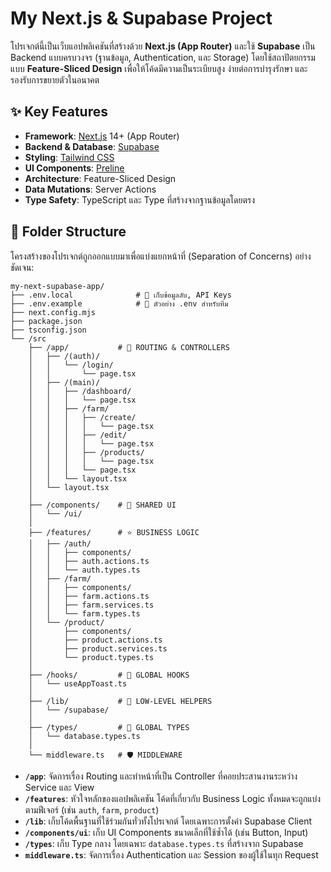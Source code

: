 # My Next.js & Supabase Project

โปรเจกต์นี้เป็นเว็บแอปพลิเคชันที่สร้างด้วย **Next.js (App Router)** และใช้ **Supabase** เป็น Backend แบบครบวงจร (ฐานข้อมูล, Authentication, และ Storage) โดยใช้สถาปัตยกรรมแบบ **Feature-Sliced Design** เพื่อให้โค้ดมีความเป็นระเบียบสูง ง่ายต่อการบำรุงรักษา และรองรับการขยายตัวในอนาคต

## ✨ Key Features

- **Framework**: [Next.js](https://nextjs.org/) 14+ (App Router)
- **Backend & Database**: [Supabase](https://supabase.io/)
- **Styling**: [Tailwind CSS](https://tailwindcss.com/)
- **UI Components**: [Preline](https://preline.co/)
- **Architecture**: Feature-Sliced Design
- **Data Mutations**: Server Actions
- **Type Safety**: TypeScript และ Type ที่สร้างจากฐานข้อมูลโดยตรง

## 📂 Folder Structure

โครงสร้างของโปรเจกต์ถูกออกแบบมาเพื่อแบ่งแยกหน้าที่ (Separation of Concerns) อย่างชัดเจน:

```
my-next-supabase-app/
├── .env.local              # 🔑 เก็บข้อมูลลับ, API Keys
├── .env.example            # 📄 ตัวอย่าง .env สำหรับทีม
├── next.config.mjs
├── package.json
├── tsconfig.json
└── /src
    ├── /app/           # 📂 ROUTING & CONTROLLERS
    │   ├── /(auth)/
    │   │   └── /login/
    │   │       └── page.tsx
    │   ├── /(main)/
    │   │   ├── /dashboard/
    │   │   │   └── page.tsx
    │   │   ├── /farm/
    │   │   │   ├── /create/
    │   │   │   │   └── page.tsx
    │   │   │   ├── /edit/
    │   │   │   │   └── page.tsx
    │   │   │   ├── /products/
    │   │   │   │   └── page.tsx
    │   │   │   └── page.tsx
    │   │   └── layout.tsx
    │   └── layout.tsx
    │
    ├── /components/    # 📂 SHARED UI
    │   └── /ui/
    │
    ├── /features/      # ⭐ BUSINESS LOGIC
    │   ├── /auth/
    │   │   ├── components/
    │   │   ├── auth.actions.ts
    │   │   └── auth.types.ts
    │   ├── /farm/
    │   │   ├── components/
    │   │   ├── farm.actions.ts
    │   │   ├── farm.services.ts
    │   │   └── farm.types.ts
    │   └── /product/
    │       ├── components/
    │       ├── product.actions.ts
    │       ├── product.services.ts
    │       └── product.types.ts
    │
    ├── /hooks/         # 📂 GLOBAL HOOKS
    │   └── useAppToast.ts
    │
    ├── /lib/           # 📂 LOW-LEVEL HELPERS
    │   └── /supabase/
    │
    ├── /types/         # 📂 GLOBAL TYPES
    │   └── database.types.ts
    │
    └── middleware.ts   # 🛡️ MIDDLEWARE
```

- **`/app`**: จัดการเรื่อง Routing และทำหน้าที่เป็น Controller ที่คอยประสานงานระหว่าง Service และ View
- **`/features`**: หัวใจหลักของแอปพลิเคชัน โค้ดที่เกี่ยวกับ Business Logic ทั้งหมดจะถูกแบ่งตามฟีเจอร์ (เช่น `auth`, `farm`, `product`)
- **`/lib`**: เก็บโค้ดพื้นฐานที่ใช้ร่วมกันทั่วทั้งโปรเจกต์ โดยเฉพาะการตั้งค่า Supabase Client
- **`/components/ui`**: เก็บ UI Components ขนาดเล็กที่ใช้ซ้ำได้ (เช่น Button, Input)
- **`/types`**: เก็บ Type กลาง โดยเฉพาะ `database.types.ts` ที่สร้างจาก Supabase
- **`middleware.ts`**: จัดการเรื่อง Authentication และ Session ของผู้ใช้ในทุก Request